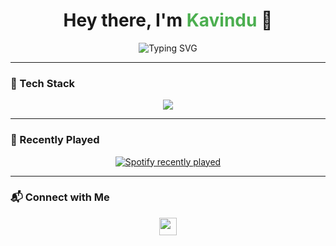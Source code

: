 <h1 align="center">Hey there, I'm <span style="color:#4CAF50">Kavindu</span> 👋</h1>
<p align="center">
  <img src="https://readme-typing-svg.herokuapp.com?font=Fira+Code&weight=500&size=22&pause=1000&color=4CAF50&center=true&vCenter=true&width=435&lines=Software+Developer;JavaScript+%26+TypeScript+Enthusiast;React+%7C+Next.js+%7C+Vite+%7C+Express" alt="Typing SVG" />
</p>

---

### 🚀 Tech Stack
<div align="center">
  <img src="https://skillicons.dev/icons?i=js,ts,react,nextjs,vite,express" />
</div>

---

### 🎵 Recently Played
<div align="center">
  <a href="https://open.spotify.com/user/7zomq80bg8q89y7jerxc3osew">
    <img src="https://spotify-recently-played-readme.vercel.app/api?user=7zomq80bg8q89y7jerxc3osew&unique=true&count=3&width=400" alt="Spotify recently played" />
  </a>
</div>

---

### 📬 Connect with Me
<div align="center">
  <a href="https://t.me/yamato2622" target="_blank">
    <img src="https://img.shields.io/badge/Telegram-2CA5E0?style=for-the-badge&logo=telegram&logoColor=white" height="28" />
  </a>
</div>
